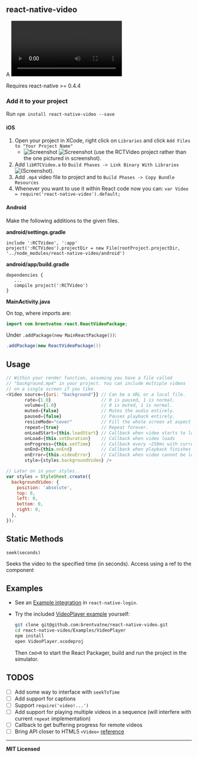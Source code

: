 ## react-native-video

A <Video> component for react-native, as seen in
[react-native-login](https://github.com/brentvatne/react-native-login)!

Requires react-native >= 0.4.4

### Add it to your project

Run `npm install react-native-video --save`

#### iOS

1. Open your project in XCode, right click on `Libraries` and click `Add Files to "Your Project Name"`
   * ![Screenshot](http://url.brentvatne.ca/jQp8.png) ![Screenshot](http://url.brentvatne.ca/1gqUD.png) (use the RCTVideo project rather than the one pictured in screenshot).
2. Add `libRTCVideo.a` to `Build Phases -> Link Binary With Libraries`
   ![(Screenshot)](http://url.brentvatne.ca/g9Wp.png).
3. Add `.mp4` video file to project and to `Build Phases -> Copy Bundle Resources`
4. Whenever you want to use it within React code now you can: `var Video =
   require('react-native-video').default;`

#### Android

Make the following additions to the given files.

**android/settings.gradle**
```
include ':RCTVideo', ':app'
project(':RCTVideo').projectDir = new File(rootProject.projectDir, '../node_modules/react-native-video/android')
```

**android/app/build.gradle**
```
dependencies {
   ...
   compile project(':RCTVideo')
}
```

**MainActivity.java**

On top, where imports are:
```java
import com.brentvatne.react.ReactVideoPackage;
```

Under `.addPackage(new MainReactPackage())`:
```java
.addPackage(new ReactVideoPackage())
```

## Usage

```javascript
// Within your render function, assuming you have a file called
// "background.mp4" in your project. You can include multiple videos
// on a single screen if you like.
<Video source={{uri: "background"}} // Can be a URL or a local file.
       rate={1.0}                   // 0 is paused, 1 is normal.
       volume={1.0}                 // 0 is muted, 1 is normal.
       muted={false}                // Mutes the audio entirely.
       paused={false}               // Pauses playback entirely.
       resizeMode="cover"           // Fill the whole screen at aspect ratio.
       repeat={true}                // Repeat forever.
       onLoadStart={this.loadStart} // Callback when video starts to load
       onLoad={this.setDuration}    // Callback when video loads
       onProgress={this.setTime}    // Callback every ~250ms with currentTime
       onEnd={this.onEnd}           // Callback when playback finishes
       onError={this.videoError}    // Callback when video cannot be loaded
       style={styles.backgroundVideo} />

// Later on in your styles..
var styles = StyleSheet.create({
  backgroundVideo: {
    position: 'absolute',
    top: 0,
    left: 0,
    bottom: 0,
    right: 0,
  },
});
```

## Static Methods

`seek(seconds)`

Seeks the video to the specified time (in seconds). Access using a ref to the component

## Examples

- See an [Example integration][1] in `react-native-login`.
- Try the included [VideoPlayer example][2] yourself:

   ```sh
   git clone git@github.com:brentvatne/react-native-video.git
   cd react-native-video/Examples/VideoPlayer
   npm install
   open VideoPlayer.xcodeproj

   ```

   Then `Cmd+R` to start the React Packager, build and run the project in the simulator.


## TODOS

- [ ] Add some way to interface with `seekToTime`
- [ ] Add support for captions
- [ ] Support `require('video!...')`
- [ ] Add support for playing multiple videos in a sequence (will interfere with current `repeat` implementation)
- [ ] Callback to get buffering progress for remote videos
- [ ] Bring API closer to HTML5 `<Video>` [reference](http://www.w3schools.com/tags/ref_av_dom.asp)

[1]: https://github.com/brentvatne/react-native-login/blob/56c47a5d1e23781e86e19b27e10427fd6391f666/App/Screens/UserInfoScreen.js#L32-L35
[2]: https://github.com/brentvatne/react-native-video/tree/master/Examples/VideoPlayer

---

**MIT Licensed**
